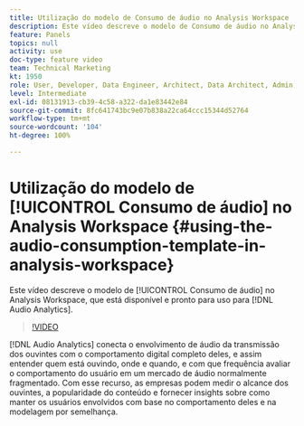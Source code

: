 ```yaml
---
title: Utilização do modelo de Consumo de áudio no Analysis Workspace
description: Este vídeo descreve o modelo de Consumo de áudio no Analysis Workspace, que está disponível e pronto para uso para áudio do Analytics.
feature: Panels
topics: null
activity: use
doc-type: feature video
team: Technical Marketing
kt: 1950
role: User, Developer, Data Engineer, Architect, Data Architect, Admin, Leader
level: Intermediate
exl-id: 08131913-cb39-4c58-a322-da1e83442e84
source-git-commit: 8fc641743bc9e07b838a22ca64ccc15344d52764
workflow-type: tm+mt
source-wordcount: '104'
ht-degree: 100%

---
```


# Utilização do modelo de [!UICONTROL Consumo de áudio] no Analysis Workspace {#using-the-audio-consumption-template-in-analysis-workspace}

Este vídeo descreve o modelo de [!UICONTROL Consumo de áudio] no Analysis Workspace, que está disponível e pronto para uso para [!DNL Audio Analytics].

>[!VIDEO](https://video.tv.adobe.com/v/23901/?quality=12&learn=on)

[!DNL Audio Analytics] conecta o envolvimento de áudio da transmissão dos ouvintes com o comportamento digital completo deles, e assim entender quem está ouvindo, onde e quando, e com que frequência avaliar o comportamento do usuário em um mercado de áudio normalmente fragmentado. Com esse recurso, as empresas podem medir o alcance dos ouvintes, a popularidade do conteúdo e fornecer insights sobre como manter os usuários envolvidos com base no comportamento deles e na modelagem por semelhança.
